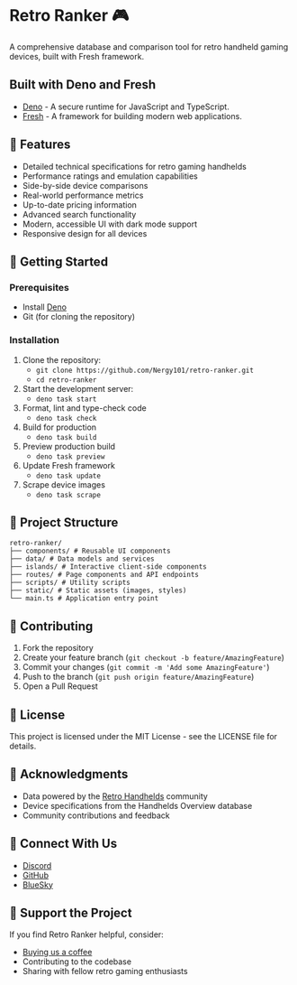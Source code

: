 # Retro Ranker 🎮

A comprehensive database and comparison tool for retro handheld gaming devices, built with Fresh framework.

## Built with Deno and Fresh

- [Deno](https://deno.land/) - A secure runtime for JavaScript and TypeScript.
- [Fresh](https://fresh.deno.dev/) - A framework for building modern web applications.
## 🌟 Features

- Detailed technical specifications for retro gaming handhelds
- Performance ratings and emulation capabilities
- Side-by-side device comparisons
- Real-world performance metrics
- Up-to-date pricing information
- Advanced search functionality
- Modern, accessible UI with dark mode support
- Responsive design for all devices

## 🚀 Getting Started

### Prerequisites

- Install [Deno](https://deno.land/manual/getting_started/installation)
- Git (for cloning the repository)

### Installation

1. Clone the repository:
   - `git clone https://github.com/Nergy101/retro-ranker.git`
   - `cd retro-ranker`
2. Start the development server:
   - `deno task start`    
3. Format, lint and type-check code
   - `deno task check`
4. Build for production
   - `deno task build`
5. Preview production build
   - `deno task preview`
6. Update Fresh framework
   - `deno task update`
7. Scrape device images
   - `deno task scrape`

## 📁 Project Structure
```
retro-ranker/
├── components/ # Reusable UI components
├── data/ # Data models and services
├── islands/ # Interactive client-side components
├── routes/ # Page components and API endpoints
├── scripts/ # Utility scripts
├── static/ # Static assets (images, styles)
└── main.ts # Application entry point
```

## 🤝 Contributing

1. Fork the repository
2. Create your feature branch (`git checkout -b feature/AmazingFeature`)
3. Commit your changes (`git commit -m 'Add some AmazingFeature'`)
4. Push to the branch (`git push origin feature/AmazingFeature`)
5. Open a Pull Request

## 📝 License

This project is licensed under the MIT License - see the LICENSE file for details.

## 🙏 Acknowledgments

- Data powered by the [Retro Handhelds](https://retro-handhelds.com) community
- Device specifications from the Handhelds Overview database
- Community contributions and feedback

## 📱 Connect With Us

- [Discord](https://discord.gg/retroranker)
- [GitHub](https://github.com/retroranker)
- [BlueSky](https://bluesky.social/retroranker)

## 💝 Support the Project

If you find Retro Ranker helpful, consider:
- [Buying us a coffee](https://ko-fi.com/nergy)
- Contributing to the codebase
- Sharing with fellow retro gaming enthusiasts